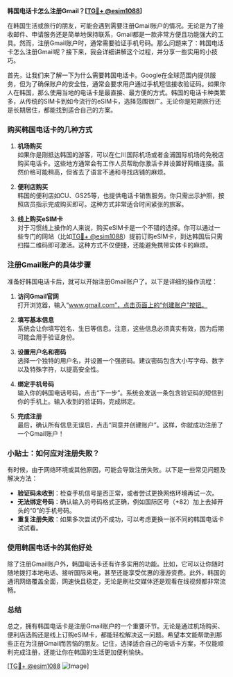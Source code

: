 **韩国电话卡怎么注册Gmail？[[TG💪+ @esim1088](https://t.me/s/esim1088)]**

在韩国生活或旅行的朋友，可能会遇到需要注册Gmail账户的情况。无论是为了接收邮件、申请服务还是简单地保持联系，Gmail都是一款非常方便且功能强大的工具。然而，注册Gmail账户时，通常需要验证手机号码。那么问题来了：韩国电话卡怎么注册Gmail呢？接下来，我会详细讲解这个过程，并分享一些实用的小技巧。

首先，让我们来了解一下为什么需要韩国电话卡。Google在全球范围内提供服务，但为了确保账户的安全性，通常会要求用户通过手机短信接收验证码。如果你人在韩国，那么使用当地的电话卡是最直接、最方便的方式。韩国的电话卡种类繁多，从传统的SIM卡到如今流行的eSIM卡，选择范围很广。无论你是短期旅行还是长期居住，都能找到适合自己的方案。

### 购买韩国电话卡的几种方式

1. **机场购买**  
   如果你是刚抵达韩国的游客，可以在仁川国际机场或者金浦国际机场的免税店购买电话卡。这些地方通常会有工作人员帮助你激活卡并设置好网络连接。虽然价格可能稍高，但省去了语言不通和寻找店铺的麻烦。

2. **便利店购买**  
   韩国的便利店如CU、GS25等，也提供电话卡销售服务。你只需出示护照，按照店员指示完成购买即可。这种方式非常适合时间紧张的旅客。

3. **线上购买eSIM卡**  
   对于习惯线上操作的人来说，购买eSIM卡是一个不错的选择。你可以通过一些专门的网站（比如[TG💪+ @esim1088](https://t.me/s/esim1088)）提前订购eSIM卡，到达韩国后只需扫描二维码即可激活。这种方式不仅便捷，还能避免携带实体卡的麻烦。

### 注册Gmail账户的具体步骤

准备好韩国电话卡后，就可以开始注册Gmail账户了。以下是详细的操作流程：

1. **访问Gmail官网**  
   打开浏览器，输入“www.gmail.com”，点击页面上的“创建账户”按钮。

2. **填写基本信息**  
   系统会让你填写姓名、生日等信息。注意，这些信息必须真实有效，因为后期可能会用于验证身份。

3. **设置用户名和密码**  
   选择一个独特的用户名，并设置一个强密码。建议密码包含大小写字母、数字以及特殊字符，以提高安全性。

4. **绑定手机号码**  
   输入你的韩国电话号码，点击“下一步”。系统会发送一条包含验证码的短信到你的手机上。输入收到的验证码，完成绑定。

5. **完成注册**  
   最后，确认所有信息无误后，点击“同意并创建账户”。这样，你就成功注册了一个Gmail账户！

### 小贴士：如何应对注册失败？

有时候，由于网络环境或其他原因，可能会导致注册失败。以下是一些常见问题及解决方法：

- **验证码未收到**：检查手机信号是否正常，或者尝试更换网络环境再试一次。
- **无法绑定号码**：确认输入的号码格式正确，例如国际区号（+82）加上去掉开头的“0”的手机号码。
- **重复注册失败**：如果多次尝试仍不成功，可以考虑更换一张不同的韩国电话卡试试看。

### 使用韩国电话卡的其他好处

除了注册Gmail账户外，韩国电话卡还有许多实用的功能。比如，它可以让你随时随地拨打本地电话、接听国际来电，甚至还能享受优惠的漫游资费。此外，韩国的通讯网络覆盖全面，网速快且稳定，无论是刷社交媒体还是观看在线视频都非常流畅。

### 总结

总之，拥有韩国电话卡是注册Gmail账户的一个重要环节。无论是通过机场购买、便利店选购还是线上订购eSIM卡，都能轻松解决这一问题。希望本文能帮助到那些正在为注册Gmail而苦恼的朋友。记住，选择适合自己的电话卡方案，不仅能顺利完成注册，还能让你在韩国的生活更加便利愉快。

[[TG💪+ @esim1088](https://t.me/s/esim1088) ![Image](https://i.postimg.cc/4NQfJmqS/Snipaste-2025-05-13-00-14-12.png)]